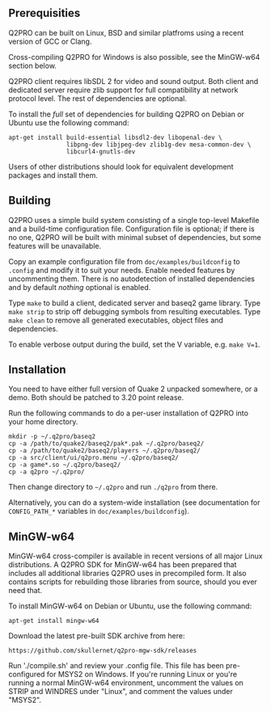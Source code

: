 Prerequisities
--------------

Q2PRO can be built on Linux, BSD and similar platfroms using a recent version
of GCC or Clang.

Cross-compiling Q2PRO for Windows is also possible, see the MinGW-w64 section
below.

Q2PRO client requires libSDL 2 for video and sound output. Both client and
dedicated server require zlib support for full compatibility at network
protocol level. The rest of dependencies are optional.

To install the *full* set of dependencies for building Q2PRO on Debian or
Ubuntu use the following command:

    apt-get install build-essential libsdl2-dev libopenal-dev \
                    libpng-dev libjpeg-dev zlib1g-dev mesa-common-dev \
                    libcurl4-gnutls-dev

Users of other distributions should look for equivalent development packages
and install them.


Building
--------

Q2PRO uses a simple build system consisting of a single top-level Makefile and
a build-time configuration file. Configuration file is optional; if there is no
one, Q2PRO will be built with minimal subset of dependencies, but some features
will be unavailable.

Copy an example configuration file from `doc/examples/buildconfig` to `.config`
and modify it to suit your needs. Enable needed features by uncommenting them.
There is no autodetection of installed dependencies and by default *nothing*
optional is enabled.

Type `make` to build a client, dedicated server and baseq2 game library. Type
`make strip` to strip off debugging symbols from resulting executables. Type
`make clean` to remove all generated executables, object files and
dependencies.

To enable verbose output during the build, set the V variable, e.g. `make V=1`.


Installation
------------

You need to have either full version of Quake 2 unpacked somewhere, or a demo.
Both should be patched to 3.20 point release.

Run the following commands to do a per-user installation of Q2PRO into your
home directory.

    mkdir -p ~/.q2pro/baseq2
    cp -a /path/to/quake2/baseq2/pak*.pak ~/.q2pro/baseq2/
    cp -a /path/to/quake2/baseq2/players ~/.q2pro/baseq2/
    cp -a src/client/ui/q2pro.menu ~/.q2pro/baseq2/
    cp -a game*.so ~/.q2pro/baseq2/
    cp -a q2pro ~/.q2pro/

Then change directory to `~/.q2pro` and run `./q2pro` from there.

Alternatively, you can do a system-wide installation (see documentation for
`CONFIG_PATH_*` variables in `doc/examples/buildconfig`).


MinGW-w64
---------

MinGW-w64 cross-compiler is available in recent versions of all major Linux
distributions. A Q2PRO SDK for MinGW-w64 has been prepared that includes all
additional libraries Q2PRO uses in precompiled form. It also contains scripts
for rebuilding those libraries from source, should you ever need that.

To install MinGW-w64 on Debian or Ubuntu, use the following command:

    apt-get install mingw-w64

Download the latest pre-built SDK archive from here:

    https://github.com/skullernet/q2pro-mgw-sdk/releases

Run './compile.sh' and review your .config file. This file has been pre-configured for 
MSYS2 on Windows. If you're running Linux or you're running a normal MinGW-w64 environment, 
uncomment the values on STRIP and WINDRES under "Linux", and comment the values under "MSYS2".
